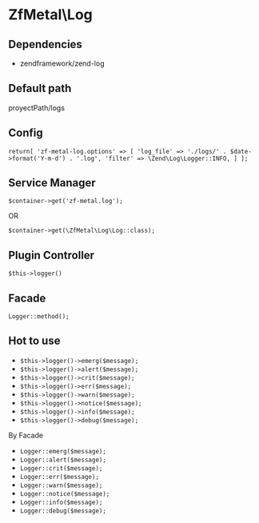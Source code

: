 # ZfMetal\Log

## Dependencies
- zendframework/zend-log

## Default path

proyectPath/logs

## Config

`return[
    'zf-metal-log.options' => [
        'log_file' => './logs/' . $date->format('Y-m-d') . '.log',
        'filter' => \Zend\Log\Logger::INFO,
    ]
];`


## Service Manager

`$container->get('zf-metal.log');`

OR

`$container->get(\ZfMetal\Log\Log::class);`

## Plugin Controller

`$this->logger()`

## Facade

`Logger::method();`

## Hot to use

- `$this->logger()->emerg($message);`
- `$this->logger()->alert($message);`
- `$this->logger()->crit($message);`
- `$this->logger()->err($message);`
- `$this->logger()->warn($message);`
- `$this->logger()->notice($message);`
- `$this->logger()->info($message);`
- `$this->logger()->debug($message);`

By Facade

- `Logger::emerg($message);`
- `Logger::alert($message);`
- `Logger::crit($message);`
- `Logger::err($message);`
- `Logger::warn($message);`
- `Logger::notice($message);`
- `Logger::info($message);`
- `Logger::debug($message);`
